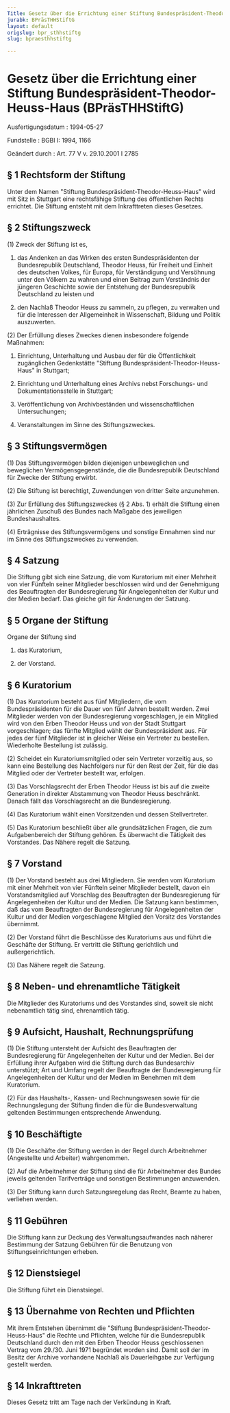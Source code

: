 ```yaml
---
Title: Gesetz über die Errichtung einer Stiftung Bundespräsident-Theodor-Heuss-Haus
jurabk: BPräsTHHStiftG
layout: default
origslug: bpr_sthhstiftg
slug: bpraesthhstiftg

---
```


# Gesetz über die Errichtung einer Stiftung Bundespräsident-Theodor-Heuss-Haus (BPräsTHHStiftG)

Ausfertigungsdatum
:   1994-05-27

Fundstelle
:   BGBl I: 1994, 1166

Geändert durch
:   Art. 77 V v. 29.10.2001 I 2785


## § 1 Rechtsform der Stiftung

Unter dem Namen "Stiftung Bundespräsident-Theodor-Heuss-Haus" wird mit Sitz in Stuttgart eine rechtsfähige Stiftung des öffentlichen Rechts errichtet. Die Stiftung entsteht mit dem Inkrafttreten dieses Gesetzes.


## § 2 Stiftungszweck

(1) Zweck der Stiftung ist es,

1.  das Andenken an das Wirken des ersten Bundespräsidenten der Bundesrepublik Deutschland, Theodor Heuss, für Freiheit und Einheit des deutschen Volkes, für Europa, für Verständigung und Versöhnung unter den Völkern zu wahren und einen Beitrag zum Verständnis der jüngeren Geschichte sowie der Entstehung der Bundesrepublik Deutschland zu leisten und


2.  den Nachlaß Theodor Heuss zu sammeln, zu pflegen, zu verwalten und für die Interessen der Allgemeinheit in Wissenschaft, Bildung und Politik auszuwerten.




(2) Der Erfüllung dieses Zweckes dienen insbesondere folgende Maßnahmen:

1.  Einrichtung, Unterhaltung und Ausbau der für die Öffentlichkeit zugänglichen Gedenkstätte "Stiftung Bundespräsident-Theodor-Heuss-Haus" in Stuttgart;


2.  Einrichtung und Unterhaltung eines Archivs nebst Forschungs- und Dokumentationsstelle in Stuttgart;


3.  Veröffentlichung von Archivbeständen und wissenschaftlichen Untersuchungen;


4.  Veranstaltungen im Sinne des Stiftungszweckes.





## § 3 Stiftungsvermögen

(1) Das Stiftungsvermögen bilden diejenigen unbeweglichen und beweglichen Vermögensgegenstände, die die Bundesrepublik Deutschland für Zwecke der Stiftung erwirbt.

(2) Die Stiftung ist berechtigt, Zuwendungen von dritter Seite anzunehmen.

(3) Zur Erfüllung des Stiftungszweckes (§ 2 Abs. 1) erhält die Stiftung einen jährlichen Zuschuß des Bundes nach Maßgabe des jeweiligen Bundeshaushaltes.

(4) Erträgnisse des Stiftungsvermögens und sonstige Einnahmen sind nur im Sinne des Stiftungszweckes zu verwenden.


## § 4 Satzung

Die Stiftung gibt sich eine Satzung, die vom Kuratorium mit einer Mehrheit von vier Fünfteln seiner Mitglieder beschlossen wird und der Genehmigung des Beauftragten der Bundesregierung für Angelegenheiten der Kultur und der Medien bedarf. Das gleiche gilt für Änderungen der Satzung.


## § 5 Organe der Stiftung

Organe der Stiftung sind

1.  das Kuratorium,


2.  der Vorstand.





## § 6 Kuratorium

(1) Das Kuratorium besteht aus fünf Mitgliedern, die vom Bundespräsidenten für die Dauer von fünf Jahren bestellt werden. Zwei Mitglieder werden von der Bundesregierung vorgeschlagen, je ein Mitglied wird von den Erben Theodor Heuss und von der Stadt Stuttgart vorgeschlagen; das fünfte Mitglied wählt der Bundespräsident aus. Für jedes der fünf Mitglieder ist in gleicher Weise ein Vertreter zu bestellen. Wiederholte Bestellung ist zulässig.

(2) Scheidet ein Kuratoriumsmitglied oder sein Vertreter vorzeitig aus, so kann eine Bestellung des Nachfolgers nur für den Rest der Zeit, für die das Mitglied oder der Vertreter bestellt war, erfolgen.

(3) Das Vorschlagsrecht der Erben Theodor Heuss ist bis auf die zweite Generation in direkter Abstammung von Theodor Heuss beschränkt. Danach fällt das Vorschlagsrecht an die Bundesregierung.

(4) Das Kuratorium wählt einen Vorsitzenden und dessen Stellvertreter.

(5) Das Kuratorium beschließt über alle grundsätzlichen Fragen, die zum Aufgabenbereich der Stiftung gehören. Es überwacht die Tätigkeit des Vorstandes. Das Nähere regelt die Satzung.


## § 7 Vorstand

(1) Der Vorstand besteht aus drei Mitgliedern. Sie werden vom Kuratorium mit einer Mehrheit von vier Fünfteln seiner Mitglieder bestellt, davon ein Vorstandsmitglied auf Vorschlag des Beauftragten der Bundesregierung für Angelegenheiten der Kultur und der Medien. Die Satzung kann bestimmen, daß das vom Beauftragten der Bundesregierung für Angelegenheiten der Kultur und der Medien vorgeschlagene Mitglied den Vorsitz des Vorstandes übernimmt.

(2) Der Vorstand führt die Beschlüsse des Kuratoriums aus und führt die Geschäfte der Stiftung. Er vertritt die Stiftung gerichtlich und außergerichtlich.

(3) Das Nähere regelt die Satzung.


## § 8 Neben- und ehrenamtliche Tätigkeit

Die Mitglieder des Kuratoriums und des Vorstandes sind, soweit sie nicht nebenamtlich tätig sind, ehrenamtlich tätig.


## § 9 Aufsicht, Haushalt, Rechnungsprüfung

(1) Die Stiftung untersteht der Aufsicht des Beauftragten der Bundesregierung für Angelegenheiten der Kultur und der Medien. Bei der Erfüllung ihrer Aufgaben wird die Stiftung durch das Bundesarchiv unterstützt; Art und Umfang regelt der Beauftragte der Bundesregierung für Angelegenheiten der Kultur und der Medien im Benehmen mit dem Kuratorium.

(2) Für das Haushalts-, Kassen- und Rechnungswesen sowie für die Rechnungslegung der Stiftung finden die für die Bundesverwaltung geltenden Bestimmungen entsprechende Anwendung.


## § 10 Beschäftigte

(1) Die Geschäfte der Stiftung werden in der Regel durch Arbeitnehmer (Angestellte und Arbeiter) wahrgenommen.

(2) Auf die Arbeitnehmer der Stiftung sind die für Arbeitnehmer des Bundes jeweils geltenden Tarifverträge und sonstigen Bestimmungen anzuwenden.

(3) Der Stiftung kann durch Satzungsregelung das Recht, Beamte zu haben, verliehen werden.


## § 11 Gebühren

Die Stiftung kann zur Deckung des Verwaltungsaufwandes nach näherer Bestimmung der Satzung Gebühren für die Benutzung von Stiftungseinrichtungen erheben.


## § 12 Dienstsiegel

Die Stiftung führt ein Dienstsiegel.


## § 13 Übernahme von Rechten und Pflichten

Mit ihrem Entstehen übernimmt die "Stiftung Bundespräsident-Theodor-Heuss-Haus" die Rechte und Pflichten, welche für die Bundesrepublik Deutschland durch den mit den Erben Theodor Heuss geschlossenen Vertrag vom 29./30. Juni 1971 begründet worden sind. Damit soll der im Besitz der Archive vorhandene Nachlaß als Dauerleihgabe zur Verfügung gestellt werden.


## § 14 Inkrafttreten

Dieses Gesetz tritt am Tage nach der Verkündung in Kraft.

